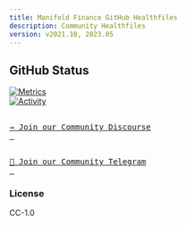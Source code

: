 ```yaml
---
title: Manifold Finance GitHub Healthfiles
description: Community Healthfiles
version: v2021.10, 2023.05
---
```


## GitHub Status

[![Metrics](https://github.com/manifoldfinance/.github/actions/workflows/metrics.yml/badge.svg)](https://github.com/manifoldfinance/.github/actions/workflows/metrics.yml) <br>
[![Activity](https://github.com/manifoldfinance/.github/actions/workflows/activity.yml/badge.svg)](https://github.com/manifoldfinance/.github/actions/workflows/activity.yml)


[<kbd> <br> → Join our Community Discourse <br> </kbd>][Link]

[Link]: https://forums.manifoldfinance.com

[<kbd> <br> 💬 Join our Community Telegram <br> </kbd>][Link]

[Link]: https://t.me/manifoldfinance

### License

CC-1.0
